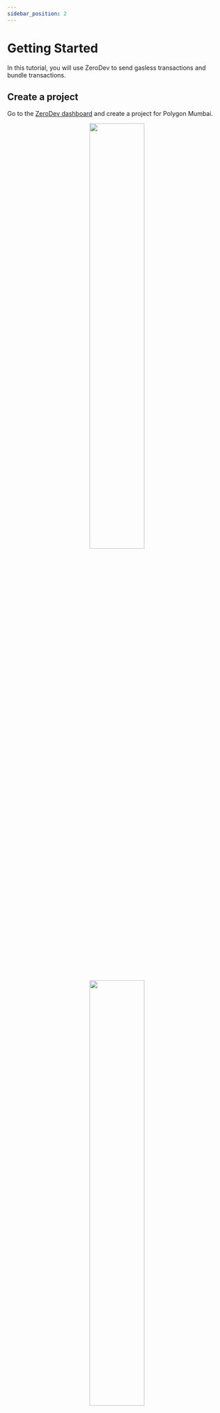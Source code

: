 ```yaml
---
sidebar_position: 2
---
```


# Getting Started

In this tutorial, you will use ZeroDev to send gasless transactions and bundle transactions.

## Create a project

Go to the [ZeroDev dashboard](https://dashboard.zerodev.app/) and create a project for Polygon Mumbai.

<p align="center">
  <img src="/img/dashboard_create_project.png" width="50%" />
</p>

<p align="center">
  <img src="/img/dashboard_project_home.png" width="50%" />
</p>

Note that your project has an ID.  We will be using this ID in one of the later steps.

## Set up gas policies

While we are at the dashboard, let's set up "Gas Policies" -- rules that determine which transactions we will sponsor gas for.

Go to the "Gas Policies" section of you dashboard and create a new "Project Policy":

<p align="center">
  <img src="/img/project_policy.png" width="80%" />
</p>

Here we are saying that we will sponsor up to 100 transactions per minute.

## Install dependencies

Create an empty working directory and initialize it with `npm`:

```bash
mkdir zerodev-tutorial
cd zerodev-tutorial
npm init -y
```

Then install the ZeroDev SDK:

```bash
npm i @zerodevapp/sdk
```

## Send gasless transactions

We will now implement a simple script that:

1. Creates an AA wallet from a private key
2. Mints an NFT without paying gas

To make things easier, we already deployed an NFT contract on Polygon Mumbai that allows anyone to mint NFTs.

Create a file `app.js` with the following content:

```javascript
const { ECDSAProvider } = require('@zerodevapp/sdk')
const { PrivateKeySigner } = require("@alchemy/aa-core")
const { encodeFunctionData, parseAbi, createPublicClient, http } = require('viem')
const { polygonMumbai } = require('viem/chains')

const projectId = process.env.PROJECT_ID
const owner = PrivateKeySigner.privateKeyToAccountSigner(process.env.PRIVATE_KEY)

const contractAddress = '0x34bE7f35132E97915633BC1fc020364EA5134863'
const contractABI = parseAbi([
  'function mint(address _to) public',
  'function balanceOf(address owner) external view returns (uint256 balance)'
])
const publicClient = createPublicClient({
  chain: polygonMumbai,
  // the API is rate limited and for demo purposes only
  // in production, replace this with your own node provider (e.g. Infura/Alchemy)
  transport: http('https://polygon-mumbai.infura.io/v3/f36f7f706a58477884ce6fe89165666c'),
})

const main = async () => {
  // Create the AA wallet
  const ecdsaProvider = await ECDSAProvider.init({
    projectId,
    owner,
  })
  const address = await ecdsaProvider.getAddress()
  console.log('My address:', address)

  // Mint the NFT
  const { hash } = await ecdsaProvider.sendUserOperation({
    target: contractAddress,
    data: encodeFunctionData({
      abi: contractABI,
      functionName: 'mint',
      args: [address],
    }),
  })
  await ecdsaProvider.waitForUserOperationTransaction(hash)

  // Check how many NFTs we have
  const balanceOf = await publicClient.readContract({
    address: contractAddress,
    abi: contractABI,
    functionName: 'balanceOf',
    args: [address],
  })
  console.log(`NFT balance: ${balanceOf}`)
}

main().then(() => process.exit(0))
```

Feel free to read the script and see what it's doing.  It should be fairly straightforward.  Note that:

- We are using the ZeroDev SDK with [Viem](https://viem.sh) in this example, but you can [use it with Ethers](/packages/sdk#ethers-api) as well.
- A transaction from an AA wallet is also known as a "user operation," which is why we use the function `sendUserOperation` to send the transaction.

The script requires that we set a project ID and a private key.  We can generate a random private key with this command:

```bash
node -e "console.log(require('ethers').Wallet.createRandom().privateKey)"
```

Then export the variables:

```
export PROJECT_ID="your project ID"
export PRIVATE_KEY="your private key"
```

Make sure to replace the values with your actual project ID and the private key you just generated.

Now run this script:

```bash
node app.js
```

If everything goes well, you should see output like:

```
My address:  0xdc25579151367F44a99E9e92D1E4237200A32Cba
NFT balance: 1
```

Boom!  You just sent a your first gasless AA transaction.  You can go to [the block explorer](https://mumbai.polygonscan.com/) and search for your address, and you should see a transaction under the `ERC-721 Token Txns` section, even though your wallet has no gas.  Magical!

<p align="center">
  <img src="/img/tutorial_account.png" width="70%" />
</p>

:::info
You might wonder why you don't see any transactions in the block explorer.  This is because a ERC-4337 transaction is not a regular transaction.  To see your transactions, use a ERC-4337 explorer such as [JiffyScan](https://app.jiffyscan.xyz/).
:::

Note how our account is identified as a "contract" by the block explorer.  This is because in account abstraction, all accounts are smart contract accounts.

Feel free to run the script a few more times to mint more NFTs.  It's free after all :)

## Bundle transactions

Minting one NFT at a time is cool, but what if we wanna mint two at a time?  With a traditional wallet, you'd have to send two transactions.  With AA, we can bundle multiple transactions and send them as one -- saving the user time and gas.

To mint two NFTs at a time, simply replace this block:

```javascript
  const { hash } = await ecdsaProvider.sendUserOperation([{
    target: contractAddress,
    data: encodeFunctionData({
      abi: contractABI,
      functionName: 'mint',
      args: [address],
    }),
  }])
```

With this block (passing two UserOperations in an array):

```javascript
  const { hash } = await ecdsaProvider.sendUserOperation([{
    target: contractAddress,
    data: encodeFunctionData({
      abi: contractABI,
      functionName: 'mint',
      args: [address],
    }),
  }, {
    target: contractAddress,
    data: encodeFunctionData({
      abi: contractABI,
      functionName: 'mint',
      args: [address],
    }),
  }])
```

Now, run `node app.js` again.  You should see that your NFT balance is now increasing two at a time!

## Next Steps

Now that you have got a taste of ZeroDev, it's time to dive deep into the docs!

- Learn how to [create AA wallets](/create-wallets/overview).
- Learn how to [use AA wallets](/use-wallets/overview) to build powerful Web3 experiences.
